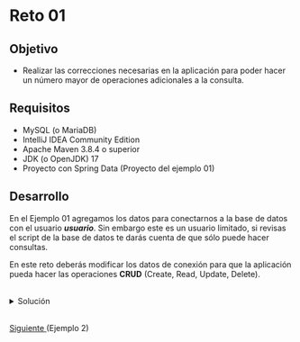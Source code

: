 # Reto 01

## Objetivo

- Realizar las correcciones necesarias en la aplicación para poder hacer un número mayor de operaciones adicionales a la consulta.

## Requisitos

- MySQL (o MariaDB)
- IntelliJ IDEA Community Edition
- Apache Maven 3.8.4 o superior
- JDK (o OpenJDK) 17
- Proyecto con Spring Data (Proyecto del ejemplo 01)

## Desarrollo

En el Ejemplo 01 agregamos los datos para conectarnos a la base de datos con el usuario **_usuario_**. Sin embargo este es un usuario limitado, si revisas el script de la base de datos te darás cuenta de que sólo puede hacer consultas.

En este reto deberás modificar los datos de conexión para que la aplicación pueda hacer las operaciones **CRUD** (Create, Read, Update, Delete).

<br/>

<details>
  <summary>Solución</summary>

 1. Abre el archivo **application.properties**.

 2. Cambia los datos de conexión a los del usuario **admin**:
 
    ![Datos de admin](img/figura01.png)
 
 3. Valida la conexión
  
    ![Validación](img/figura02.png)

    <p>
      La solución mostrada puede no ser la óptima, ya que se están dando todos los privilegios al usuario <b>admin</b>, lo que puede representar un riesgo de seguridad.
    </p>
    <p>
      Lo más correcto sería seguir el <a href="https://www.cyberark.com/es/what-is/least-privilege/">principio de permisos mínimos</a> y crear un usuario específico para la aplicación.
      Esto cae en el área de administración de bases de datos, por lo que para nuestros ejemplos seguiremos usando el usuario <b>admin</b>.
    </p>


</details>

<br/>

[Siguiente ](../Ejemplo-02/Readme.md)(Ejemplo 2)